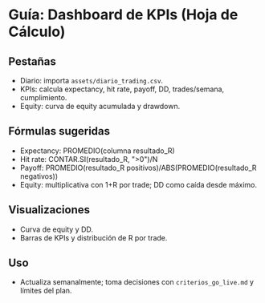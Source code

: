 # Guía: Dashboard de KPIs (Hoja de Cálculo)

## Pestañas
- Diario: importa `assets/diario_trading.csv`.
- KPIs: calcula expectancy, hit rate, payoff, DD, trades/semana, cumplimiento.
- Equity: curva de equity acumulada y drawdown.

## Fórmulas sugeridas
- Expectancy: PROMEDIO(columna resultado_R)
- Hit rate: CONTAR.SI(resultado_R, ">0")/N
- Payoff: PROMEDIO(resultado_R positivos)/ABS(PROMEDIO(resultado_R negativos))
- Equity: multiplicativa con 1+R por trade; DD como caída desde máximo.

## Visualizaciones
- Curva de equity y DD.
- Barras de KPIs y distribución de R por trade.

## Uso
- Actualiza semanalmente; toma decisiones con `criterios_go_live.md` y límites del plan.
